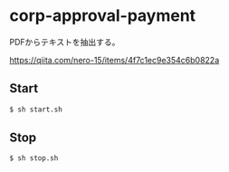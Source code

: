 # corp-approval-payment
PDFからテキストを抽出する。

https://qiita.com/nero-15/items/4f7c1ec9e354c6b0822a

## Start

```bash
$ sh start.sh
```

## Stop

```bash
$ sh stop.sh
```
